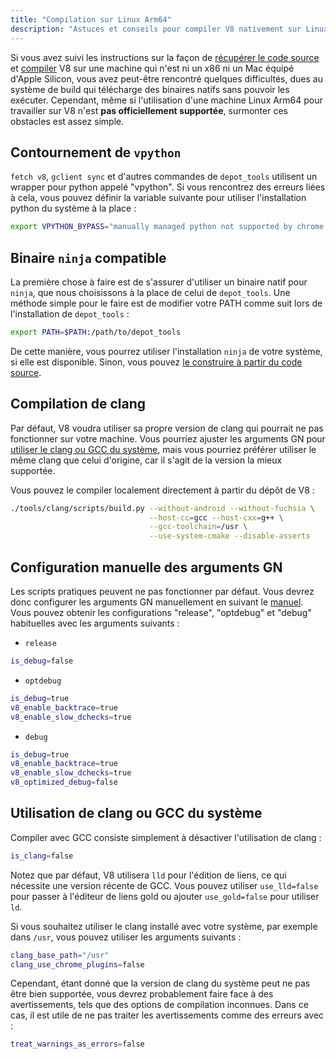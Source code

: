 ```yaml
---
title: "Compilation sur Linux Arm64"
description: "Astuces et conseils pour compiler V8 nativement sur Linux Arm64"
---
```

Si vous avez suivi les instructions sur la façon de [récupérer le code source](/docs/source-code) et [compiler](/docs/build-gn) V8 sur une machine qui n'est ni un x86 ni un Mac équipé d'Apple Silicon, vous avez peut-être rencontré quelques difficultés, dues au système de build qui télécharge des binaires natifs sans pouvoir les exécuter. Cependant, même si l'utilisation d'une machine Linux Arm64 pour travailler sur V8 n'est __pas officiellement supportée__, surmonter ces obstacles est assez simple.

## Contournement de `vpython`

`fetch v8`, `gclient sync` et d'autres commandes de `depot_tools` utilisent un wrapper pour python appelé "vpython". Si vous rencontrez des erreurs liées à cela, vous pouvez définir la variable suivante pour utiliser l'installation python du système à la place :

```bash
export VPYTHON_BYPASS="manually managed python not supported by chrome operations"
```

## Binaire `ninja` compatible

La première chose à faire est de s'assurer d'utiliser un binaire natif pour `ninja`, que nous choisissons à la place de celui de `depot_tools`. Une méthode simple pour le faire est de modifier votre PATH comme suit lors de l'installation de `depot_tools` :

```bash
export PATH=$PATH:/path/to/depot_tools
```

De cette manière, vous pourrez utiliser l'installation `ninja` de votre système, si elle est disponible. Sinon, vous pouvez [le construire à partir du code source](https://github.com/ninja-build/ninja#building-ninja-itself).

## Compilation de clang

Par défaut, V8 voudra utiliser sa propre version de clang qui pourrait ne pas fonctionner sur votre machine. Vous pourriez ajuster les arguments GN pour [utiliser le clang ou GCC du système](#system_clang_gcc), mais vous pourriez préférer utiliser le même clang que celui d'origine, car il s'agit de la version la mieux supportée.

Vous pouvez le compiler localement directement à partir du dépôt de V8 :

```bash
./tools/clang/scripts/build.py --without-android --without-fuchsia \
                               --host-cc=gcc --host-cxx=g++ \
                               --gcc-toolchain=/usr \
                               --use-system-cmake --disable-asserts
```

## Configuration manuelle des arguments GN

Les scripts pratiques peuvent ne pas fonctionner par défaut. Vous devrez donc configurer les arguments GN manuellement en suivant le [manuel](/docs/build-gn#gn). Vous pouvez obtenir les configurations "release", "optdebug" et "debug" habituelles avec les arguments suivants :

- `release`

```bash
is_debug=false
```

- `optdebug`

```bash
is_debug=true
v8_enable_backtrace=true
v8_enable_slow_dchecks=true
```

- `debug`

```bash
is_debug=true
v8_enable_backtrace=true
v8_enable_slow_dchecks=true
v8_optimized_debug=false
```

## Utilisation de clang ou GCC du système

Compiler avec GCC consiste simplement à désactiver l'utilisation de clang :

```bash
is_clang=false
```

Notez que par défaut, V8 utilisera `lld` pour l'édition de liens, ce qui nécessite une version récente de GCC. Vous pouvez utiliser `use_lld=false` pour passer à l'éditeur de liens gold ou ajouter `use_gold=false` pour utiliser `ld`.

Si vous souhaitez utiliser le clang installé avec votre système, par exemple dans `/usr`, vous pouvez utiliser les arguments suivants :

```bash
clang_base_path="/usr"
clang_use_chrome_plugins=false
```

Cependant, étant donné que la version de clang du système peut ne pas être bien supportée, vous devrez probablement faire face à des avertissements, tels que des options de compilation inconnues. Dans ce cas, il est utile de ne pas traiter les avertissements comme des erreurs avec :

```bash
treat_warnings_as_errors=false
```
